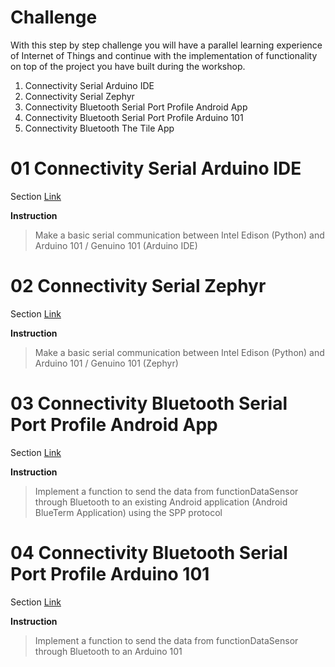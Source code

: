 # Challenge

With this step by step challenge you will have a parallel learning experience of Internet of Things and continue with the implementation of functionality on top of the project you have built during the workshop.

01. Connectivity Serial Arduino IDE
02. Connectivity Serial Zephyr
03. Connectivity Bluetooth Serial Port Profile Android App
04. Connectivity Bluetooth Serial Port Profile Arduino 101
05. Connectivity Bluetooth The Tile App

# 01 Connectivity Serial Arduino IDE

Section [Link](url)

__Instruction__ 

> Make a basic serial communication between Intel Edison (Python) and Arduino 101 / Genuino 101 (Arduino IDE)

# 02 Connectivity Serial Zephyr

Section [Link](url)

__Instruction__ 

> Make a basic serial communication between Intel Edison (Python) and Arduino 101 / Genuino 101 (Zephyr)

# 03 Connectivity Bluetooth Serial Port Profile Android App

Section [Link](url)

__Instruction__

> Implement a function to send the data from functionDataSensor through Bluetooth to an existing Android application (Android BlueTerm Application) using the SPP protocol

# 04 Connectivity Bluetooth Serial Port Profile Arduino 101

Section [Link](url)

__Instruction__

> Implement a function to send the data from functionDataSensor through Bluetooth to an Arduino 101

